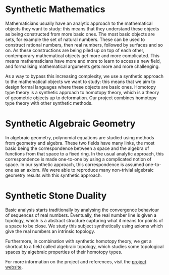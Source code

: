 # Synthetic Mathematics

Mathematicians usually have an analytic approach to the mathematical objects they want to study: this means that they understand these objects as being constructed from more basic ones. The most basic objects are sets, for example the set of natural numbers. These can be used to construct rational numbers, then real numbers, followed by surfaces and so on. As these constructions are being piled up on top of each other, contemporary mathematical objects get more and more complicated. This means mathematicians have more and more to learn to access a new field, and formalising mathematical arguments gets more and more challenging.

As a way to bypass this increasing complexity, we use a synthetic approach to the mathematical objects we want to study: this means that we aim to design formal languages where these objects are basic ones. Homotopy type theory is a synthetic approach to homotopy theory, which is a theory of geometric objects up to deformation. Our project combines homotopy type theory with other synthetic methods.

# Synthetic Algebraic Geometry

In algebraic geometry, polynomial equations are studied using methods from geometry and algebra. These two fields have many links, the most basic being the correspondence between a space and the algebra of functions from that space to a fixed ring. In the usual analytic approach, this correspondence is made one-to-one by using a complicated notion of space. In our synthetic approach, this correspondence is assumed one-to-one as an axiom. We were able to reproduce many non-trivial algebraic geometry results with this synthetic approach.

# Synthetic Stone Duality

Basic analysis starts traditionally by analysing the convergence behaviour of sequences of real numbers. Eventually, the real number line is given a topology, which is a abstract structure capturing what it means for points of a space to be close. We study this subject synthetically using axioms which give the real numbers an intrinsic topology.

Furthermore, in combination with synthetic homotopy theory, we get a shortcut to a field called algebraic topology, which studies some topological spaces by algebraic properties of their homotopy types.

For more information on the project and references, visit the [project website](https://github.com/felixwellen/synthetic-zariski/blob/main/README.md).